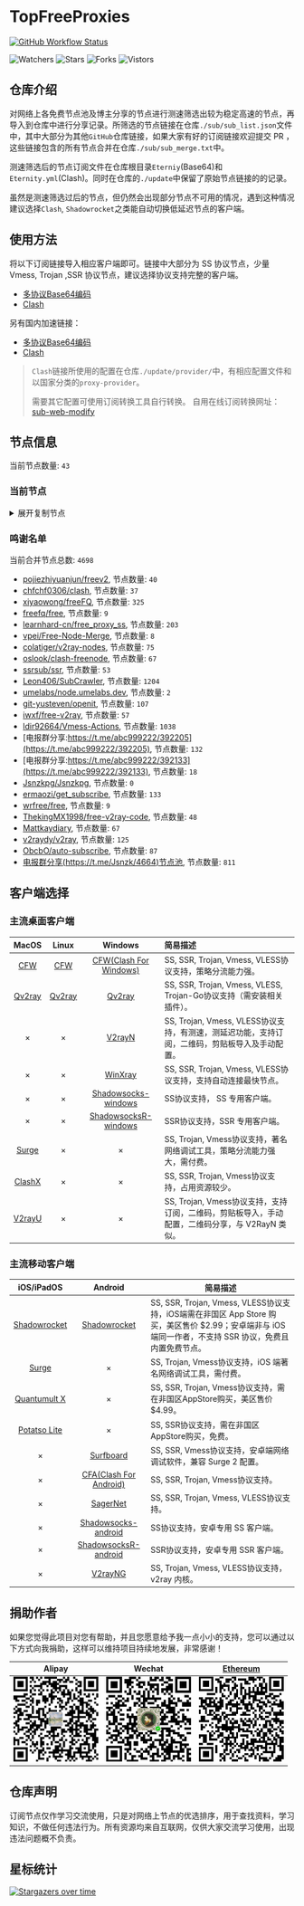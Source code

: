 # TopFreeProxies
[![GitHub Workflow Status](https://img.shields.io/github/workflow/status/alanbobs999/topfreeproxies/sub_merge?label=sub_merge)](https://github.com/alanbobs999/TopFreeProxies/actions/workflows/sub_merge.yml) 

![Watchers](https://img.shields.io/github/watchers/alanbobs999/topfreeproxies) ![Stars](https://img.shields.io/github/stars/alanbobs999/topfreeproxies) ![Forks](https://img.shields.io/github/forks/alanbobs999/topfreeproxies) ![Vistors](https://visitor-badge.laobi.icu/badge?page_id=alanbobs999.topfreeproxies)

## 仓库介绍
对网络上各免费节点池及博主分享的节点进行测速筛选出较为稳定高速的节点，再导入到仓库中进行分享记录。所筛选的节点链接在仓库`./sub/sub_list.json`文件中，其中大部分为其他`GitHub`仓库链接，如果大家有好的订阅链接欢迎提交 PR ，这些链接包含的所有节点合并在仓库`./sub/sub_merge.txt`中。

测速筛选后的节点订阅文件在仓库根目录`Eterniy`(Base64)和`Eternity.yml`(Clash)。同时在仓库的`./update`中保留了原始节点链接的的记录。

虽然是测速筛选过后的节点，但仍然会出现部分节点不可用的情况，遇到这种情况建议选择`Clash`, `Shadowrocket`之类能自动切换低延迟节点的客户端。

## 使用方法
将以下订阅链接导入相应客户端即可。链接中大部分为 SS 协议节点，少量 Vmess, Trojan ,SSR 协议节点，建议选择协议支持完整的客户端。

- [多协议Base64编码](https://raw.githubusercontent.com/alanbobs999/TopFreeProxies/master/Eternity)
- [Clash](https://raw.githubusercontent.com/alanbobs999/TopFreeProxies/master/Eternity.yml)

另有国内加速链接：

- [多协议Base64编码](https://raw.fastgit.org/alanbobs999/TopFreeProxies/master/Eternity)
- [Clash](https://raw.fastgit.org/alanbobs999/TopFreeProxies/master/Eternity.yml)

>`Clash`链接所使用的配置在仓库`./update/provider/`中，有相应配置文件和以国家分类的`proxy-provider`。
>
>需要其它配置可使用订阅转换工具自行转换。
>自用在线订阅转换网址：[sub-web-modify](https://sub.v1.mk/)

## 节点信息
当前节点数量: `43`
### 当前节点
<details>
  <summary>展开复制节点</summary>

    vmess://ewogICJ2IjogMiwKICAicHMiOiAi8J+HrfCfh7BISy0xMy45NC41OC4yMTYtMDAiLAogICJhZGQiOiAiYXp1cmUtZjRzLWhrLTEuZm9yd2FyZHNlcnZlci54eXoiLAogICJwb3J0IjogNDM3OTAsCiAgImlkIjogIjNiMDc0NDdlLTk0Y2YtNGQ3Mi05NmM2LWQwYTUzOTA5ODA0OSIsCiAgImFpZCI6IDAsCiAgInNjeSI6ICJhdXRvIiwKICAibmV0IjogIndzIiwKICAidHlwZSI6IG51bGwsCiAgImhvc3QiOiAiYXp1cmUtZjRzLWhrLTEuZm9yd2FyZHNlcnZlci54eXoiLAogICJwYXRoIjogIi8iLAogICJ0bHMiOiBmYWxzZSwKICAic25pIjogIiIKfQ==
    vmess://ewogICJ2IjogMiwKICAicHMiOiAi8J+HrfCfh7BISy0xMy45NC41OC4yMTYtMDEiLAogICJhZGQiOiAiYXp1cmUtZjRzLWhrLTEuZm9yd2FyZHNlcnZlci54eXoiLAogICJwb3J0IjogMzY0MjUsCiAgImlkIjogIjNiMDc0NDdlLTk0Y2YtNGQ3Mi05NmM2LWQwYTUzOTA5ODA0OSIsCiAgImFpZCI6IDAsCiAgInNjeSI6ICJhdXRvIiwKICAibmV0IjogIndzIiwKICAidHlwZSI6IG51bGwsCiAgImhvc3QiOiAiYXp1cmUtZjRzLWhrLTEuZm9yd2FyZHNlcnZlci54eXoiLAogICJwYXRoIjogIi8iLAogICJ0bHMiOiBmYWxzZSwKICAic25pIjogIiIKfQ==
    vmess://ewogICJ2IjogMiwKICAicHMiOiAi8J+HrfCfh7BISy0xMy45NC41OC4yMTYtMDIiLAogICJhZGQiOiAiYXp1cmUtZjRzLWhrLTEuZm9yd2FyZHNlcnZlci54eXoiLAogICJwb3J0IjogNDk2MzEsCiAgImlkIjogIjNiMDc0NDdlLTk0Y2YtNGQ3Mi05NmM2LWQwYTUzOTA5ODA0OSIsCiAgImFpZCI6IDAsCiAgInNjeSI6ICJhdXRvIiwKICAibmV0IjogIndzIiwKICAidHlwZSI6IG51bGwsCiAgImhvc3QiOiAiYXp1cmUtZjRzLWhrLTEuZm9yd2FyZHNlcnZlci54eXoiLAogICJwYXRoIjogIi8iLAogICJ0bHMiOiBmYWxzZSwKICAic25pIjogIiIKfQ==
    vmess://ewogICJ2IjogMiwKICAicHMiOiAi8J+HrfCfh7BISy0xMTEuMjguMy4xMTAtMDMiLAogICJhZGQiOiAiaWVwbC1rbi1oa2JncC1yLTEuZm9yd2FyZHNlcnZlci54eXoiLAogICJwb3J0IjogNDMzMjAsCiAgImlkIjogIjNiMDc0NDdlLTk0Y2YtNGQ3Mi05NmM2LWQwYTUzOTA5ODA0OSIsCiAgImFpZCI6IDAsCiAgInNjeSI6ICJhdXRvIiwKICAibmV0IjogIndzIiwKICAidHlwZSI6IG51bGwsCiAgImhvc3QiOiAiaWVwbC1rbi1oa2JncC1yLTEuZm9yd2FyZHNlcnZlci54eXoiLAogICJwYXRoIjogIi8iLAogICJ0bHMiOiBmYWxzZSwKICAic25pIjogIiIKfQ==
    vmess://ewogICJ2IjogMiwKICAicHMiOiAi8J+HrfCfh7BISy0xMy45NC41OC4yMTYtMDQiLAogICJhZGQiOiAiYXp1cmUtZjRzLWhrLTEuZm9yd2FyZHNlcnZlci54eXoiLAogICJwb3J0IjogMzUxODcsCiAgImlkIjogIjNiMDc0NDdlLTk0Y2YtNGQ3Mi05NmM2LWQwYTUzOTA5ODA0OSIsCiAgImFpZCI6IDAsCiAgInNjeSI6ICJhdXRvIiwKICAibmV0IjogIndzIiwKICAidHlwZSI6IG51bGwsCiAgImhvc3QiOiAiYXp1cmUtZjRzLWhrLTEuZm9yd2FyZHNlcnZlci54eXoiLAogICJwYXRoIjogIi8iLAogICJ0bHMiOiBmYWxzZSwKICAic25pIjogIiIKfQ==
    vmess://ewogICJ2IjogMiwKICAicHMiOiAi8J+HrfCfh7BISy0xMTEuMjguMy4xMTAtMDUiLAogICJhZGQiOiAiaWVwbC1rbi1oa2JncC1yLTEuZm9yd2FyZHNlcnZlci54eXoiLAogICJwb3J0IjogMzAzMzIsCiAgImlkIjogIjNiMDc0NDdlLTk0Y2YtNGQ3Mi05NmM2LWQwYTUzOTA5ODA0OSIsCiAgImFpZCI6IDAsCiAgInNjeSI6ICJhdXRvIiwKICAibmV0IjogIndzIiwKICAidHlwZSI6IG51bGwsCiAgImhvc3QiOiAiaWVwbC1rbi1oa2JncC1yLTEuZm9yd2FyZHNlcnZlci54eXoiLAogICJwYXRoIjogIi8iLAogICJ0bHMiOiBmYWxzZSwKICAic25pIjogIiIKfQ==
    vmess://ewogICJ2IjogMiwKICAicHMiOiAi8J+HuvCfh7hVUy0xNTIuNzAuMTE5LjI0Mi0wNiIsCiAgImFkZCI6ICJ1c2FhZG0ub3JhY2xldXNhLm1sIiwKICAicG9ydCI6IDIwNTMsCiAgImlkIjogImQ5ZDI0Y2U0LTdhZjQtNDdiNi04NGEwLTZkZDEzYzhhNWM4ZCIsCiAgImFpZCI6IDAsCiAgInNjeSI6ICJhdXRvIiwKICAibmV0IjogIndzIiwKICAidHlwZSI6IG51bGwsCiAgImhvc3QiOiAidXNhYWRtLm9yYWNsZXVzYS5tbCIsCiAgInBhdGgiOiAiLyIsCiAgInRscyI6IGZhbHNlLAogICJzbmkiOiAiIgp9
    vmess://ewogICJ2IjogMiwKICAicHMiOiAi8J+HrfCfh7BISy0xMy45NC41OC4yMTYtMDciLAogICJhZGQiOiAiYXp1cmUtZjRzLWhrLTEuZm9yd2FyZHNlcnZlci54eXoiLAogICJwb3J0IjogNDkzMTgsCiAgImlkIjogIjNiMDc0NDdlLTk0Y2YtNGQ3Mi05NmM2LWQwYTUzOTA5ODA0OSIsCiAgImFpZCI6IDAsCiAgInNjeSI6ICJhdXRvIiwKICAibmV0IjogIndzIiwKICAidHlwZSI6IG51bGwsCiAgImhvc3QiOiAiYXp1cmUtZjRzLWhrLTEuZm9yd2FyZHNlcnZlci54eXoiLAogICJwYXRoIjogIi8iLAogICJ0bHMiOiBmYWxzZSwKICAic25pIjogIiIKfQ==
    vmess://ewogICJ2IjogMiwKICAicHMiOiAi8J+HrfCfh7BISy0xMTkuMTQ3LjIuMjQ4LTA4IiwKICAiYWRkIjogIjExOS4xNDcuMi4yNDgiLAogICJwb3J0IjogNTA1ODEsCiAgImlkIjogImE0NDIwMDJhLWFhYmItNDM4OC05OTg0LTcxMTJiMzNhOWYyYiIsCiAgImFpZCI6IDAsCiAgInNjeSI6ICJhdXRvIiwKICAibmV0IjogIndzIiwKICAidHlwZSI6IG51bGwsCiAgImhvc3QiOiAiMTE5LjE0Ny4yLjI0OCIsCiAgInBhdGgiOiAiLyIsCiAgInRscyI6IGZhbHNlLAogICJzbmkiOiAiIgp9
    vmess://ewogICJ2IjogMiwKICAicHMiOiAi8J+HpvCfh7ZDSC0xNDAuMjM4LjE3NS4yMTMtMDkiLAogICJhZGQiOiAic3cyLm9yYWNsZXVzYS5tbCIsCiAgInBvcnQiOiA5ODAsCiAgImlkIjogImQ5ZDI0Y2U0LTdhZjQtNDdiNi04NGEwLTZkZDEzYzhhNWM4ZCIsCiAgImFpZCI6IDAsCiAgInNjeSI6ICJhdXRvIiwKICAibmV0IjogIndzIiwKICAidHlwZSI6IG51bGwsCiAgImhvc3QiOiAic3cyLm9yYWNsZXVzYS5tbCIsCiAgInBhdGgiOiAiLyIsCiAgInRscyI6IGZhbHNlLAogICJzbmkiOiAiIgp9
    vmess://ewogICJ2IjogMiwKICAicHMiOiAi8J+HuvCfh7hVUy0yMDkuOTQuNTYuMTUyLTEwIiwKICAiYWRkIjogIjIwOS45NC41Ni4xNTIiLAogICJwb3J0IjogNDQzLAogICJpZCI6ICIzMDMzZTE1Ny1mZGMzLTQ3YzAtYWUzMi1mYzRmZTY1ZmM2NGQiLAogICJhaWQiOiAwLAogICJzY3kiOiAiYXV0byIsCiAgIm5ldCI6ICJ3cyIsCiAgInR5cGUiOiBudWxsLAogICJob3N0IjogIjIwOS45NC41Ni4xNTIiLAogICJwYXRoIjogIi85YXBRYWJ5ZzlsZSIsCiAgInRscyI6IGZhbHNlLAogICJzbmkiOiAiIgp9
    vmess://ewogICJ2IjogMiwKICAicHMiOiAi8J+HpvCfh7ZBRS0xOTMuMTIzLjkwLjEyNi0xMSIsCiAgImFkZCI6ICJiaS5vcmFjbGV1c2EubWwiLAogICJwb3J0IjogMjA1MywKICAiaWQiOiAiZDlkMjRjZTQtN2FmNC00N2I2LTg0YTAtNmRkMTNjOGE1YzhkIiwKICAiYWlkIjogMCwKICAic2N5IjogImF1dG8iLAogICJuZXQiOiAid3MiLAogICJ0eXBlIjogbnVsbCwKICAiaG9zdCI6ICJiaS5vcmFjbGV1c2EubWwiLAogICJwYXRoIjogIi8iLAogICJ0bHMiOiBmYWxzZSwKICAic25pIjogIiIKfQ==
    vmess://ewogICJ2IjogMiwKICAicHMiOiAi8J+HrfCfh7BISy0xMy45NC41OC4yMTYtMTIiLAogICJhZGQiOiAiYXp1cmUtZjRzLWhrLTEuZm9yd2FyZHNlcnZlci54eXoiLAogICJwb3J0IjogNDQ5ODYsCiAgImlkIjogIjNiMDc0NDdlLTk0Y2YtNGQ3Mi05NmM2LWQwYTUzOTA5ODA0OSIsCiAgImFpZCI6IDAsCiAgInNjeSI6ICJhdXRvIiwKICAibmV0IjogIndzIiwKICAidHlwZSI6IG51bGwsCiAgImhvc3QiOiAiYXp1cmUtZjRzLWhrLTEuZm9yd2FyZHNlcnZlci54eXoiLAogICJwYXRoIjogIi8iLAogICJ0bHMiOiBmYWxzZSwKICAic25pIjogIiIKfQ==
    vmess://ewogICJ2IjogMiwKICAicHMiOiAi8J+HrfCfh7BISy0xMy45NC41OC4yMTYtMTMiLAogICJhZGQiOiAiYXp1cmUtZjRzLWhrLTEuZm9yd2FyZHNlcnZlci54eXoiLAogICJwb3J0IjogMzA1ODUsCiAgImlkIjogIjNiMDc0NDdlLTk0Y2YtNGQ3Mi05NmM2LWQwYTUzOTA5ODA0OSIsCiAgImFpZCI6IDAsCiAgInNjeSI6ICJhdXRvIiwKICAibmV0IjogIndzIiwKICAidHlwZSI6IG51bGwsCiAgImhvc3QiOiAiYXp1cmUtZjRzLWhrLTEuZm9yd2FyZHNlcnZlci54eXoiLAogICJwYXRoIjogIi8iLAogICJ0bHMiOiBmYWxzZSwKICAic25pIjogIiIKfQ==
    vmess://ewogICJ2IjogMiwKICAicHMiOiAi8J+HrfCfh7BISy0xMy45NC41OC4yMTYtMTQiLAogICJhZGQiOiAiYXp1cmUtZjRzLWhrLTEuZm9yd2FyZHNlcnZlci54eXoiLAogICJwb3J0IjogMzI0MzQsCiAgImlkIjogIjNiMDc0NDdlLTk0Y2YtNGQ3Mi05NmM2LWQwYTUzOTA5ODA0OSIsCiAgImFpZCI6IDAsCiAgInNjeSI6ICJhdXRvIiwKICAibmV0IjogIndzIiwKICAidHlwZSI6IG51bGwsCiAgImhvc3QiOiAiYXp1cmUtZjRzLWhrLTEuZm9yd2FyZHNlcnZlci54eXoiLAogICJwYXRoIjogIi8iLAogICJ0bHMiOiBmYWxzZSwKICAic25pIjogIiIKfQ==
    vmess://ewogICJ2IjogMiwKICAicHMiOiAi8J+HrfCfh7BISy0xMy45NC41OC4yMTYtMTUiLAogICJhZGQiOiAiYXp1cmUtZjRzLWhrLTEuZm9yd2FyZHNlcnZlci54eXoiLAogICJwb3J0IjogNDE5NTUsCiAgImlkIjogIjNiMDc0NDdlLTk0Y2YtNGQ3Mi05NmM2LWQwYTUzOTA5ODA0OSIsCiAgImFpZCI6IDAsCiAgInNjeSI6ICJhdXRvIiwKICAibmV0IjogIndzIiwKICAidHlwZSI6IG51bGwsCiAgImhvc3QiOiAiYXp1cmUtZjRzLWhrLTEuZm9yd2FyZHNlcnZlci54eXoiLAogICJwYXRoIjogIi8iLAogICJ0bHMiOiBmYWxzZSwKICAic25pIjogIiIKfQ==
    ss://cmM0LW1kNTpPZ2xxaElAaGsyOC5hZHZhbmNlZHZlY3RvcmV4dGVuc2lvbnMuY29tOjQ3ODgz#%F0%9F%87%AD%F0%9F%87%B0HK-211.99.100.11-16
    ss://cmM0LW1kNTpPZ2xxaElAaGsyOS5hZHZhbmNlZHZlY3RvcmV4dGVuc2lvbnMuY29tOjQ3ODgz#%F0%9F%87%AD%F0%9F%87%B0HK-211.99.100.11-17
    ss://cmM0LW1kNTpPZ2xxaElAaGsyMC5hZHZhbmNlZHZlY3RvcmV4dGVuc2lvbnMuY29tOjQ3ODgz#%F0%9F%87%AD%F0%9F%87%B0HK-211.99.100.9-18
    ss://YWVzLTI1Ni1nY206UmV4bkJnVTdFVjVBRHhHQDE2Ny44OC42My42MTo3MDAx#%F0%9F%87%BA%F0%9F%87%B8US-167.88.63.61-19
    ss://YWVzLTI1Ni1nY206VEV6amZBWXEySWp0dW9TQDE2Ny44OC42My42MTo2Njc5#%F0%9F%87%BA%F0%9F%87%B8US-167.88.63.61-20
    ss://YWVzLTI1Ni1nY206ZTRGQ1dyZ3BramkzUVlAMTY3Ljg4LjYzLjYxOjkxMDI=#%F0%9F%87%BA%F0%9F%87%B8US-167.88.63.61-21
    ss://YWVzLTI1Ni1nY206Rm9PaUdsa0FBOXlQRUdQQDM4LjkxLjEwMC4xMDI6NzMwNw==#%F0%9F%87%BA%F0%9F%87%B8US-38.91.100.102-22
    ss://cmM0LW1kNTpPZ2xxaElAaGszNC5hZHZhbmNlZHZlY3RvcmV4dGVuc2lvbnMuY29tOjQ3ODgz#%F0%9F%87%AD%F0%9F%87%B0HK-211.99.100.9-23
    ss://cmM0LW1kNTpPZ2xxaElAaXIwMS5hZHZhbmNlZHZlY3RvcmV4dGVuc2lvbnMuY29tOjQ3ODgz#%F0%9F%87%AD%F0%9F%87%B0HK-211.99.100.11-24
    ss://cmM0LW1kNTpPZ2xxaElAaGsxNy5hZHZhbmNlZHZlY3RvcmV4dGVuc2lvbnMuY29tOjQ3ODgz#%F0%9F%87%AD%F0%9F%87%B0HK-211.99.100.11-25
    ss://YWVzLTI1Ni1nY206ZTRGQ1dyZ3BramkzUVlAMTcyLjk5LjE5MC45Mjo5MTAy#%F0%9F%87%AC%F0%9F%87%A7GB-172.99.190.92-26
    ss://YWVzLTI1Ni1nY206VEV6amZBWXEySWp0dW9TQDE2OS4xOTcuMTQyLjk5OjY2OTc=#%F0%9F%87%BA%F0%9F%87%B8US-169.197.142.99-27
    ss://YWVzLTI1Ni1nY206Rm9PaUdsa0FBOXlQRUdQQDEzNC4xOTUuMTk2LjgxOjczMDc=#%F0%9F%87%A8%F0%9F%87%A6CA-134.195.196.81-28
    ss://YWVzLTI1Ni1nY206cEtFVzhKUEJ5VFZUTHRNQDE2OS4xOTcuMTQyLjk5OjQ0Mw==#%F0%9F%87%BA%F0%9F%87%B8US-169.197.142.99-29
    ss://YWVzLTI1Ni1nY206cEtFVzhKUEJ5VFZUTHRNQDE3Mi45OS4xOTAuOTI6NDQz#%F0%9F%87%AC%F0%9F%87%A7GB-172.99.190.92-30
    ss://YWVzLTI1Ni1nY206S2l4THZLendqZWtHMDBybUAxMzQuMTk1LjE5Ni44MTo4MDAw#%F0%9F%87%A8%F0%9F%87%A6CA-134.195.196.81-31
    ss://YWVzLTI1Ni1nY206ZzVNZUQ2RnQzQ1dsSklkQDEzNC4xOTUuMTk2LjgxOjUwMDM=#%F0%9F%87%A8%F0%9F%87%A6CA-134.195.196.81-32
    ss://YWVzLTI1Ni1nY206ZTRGQ1dyZ3BramkzUVlAMTM0LjE5NS4xOTYuMzo5MTAy#%F0%9F%87%A8%F0%9F%87%A6CA-134.195.196.3-33
    ss://YWVzLTI1Ni1nY206a0RXdlhZWm9UQmNHa0M0QDEzNC4xOTUuMTk2LjgxOjg4ODE=#%F0%9F%87%A8%F0%9F%87%A6CA-134.195.196.81-34
    ss://YWVzLTI1Ni1nY206Rm9PaUdsa0FBOXlQRUdQQDEzNC4xOTUuMTk2LjM6NzMwNw==#%F0%9F%87%A8%F0%9F%87%A6CA-134.195.196.3-35
    ss://YWVzLTI1Ni1jZmI6ZjhmN2FDemNQS2JzRjhwM0A0Ni4xODMuMTg1LjE1Ojk4OQ==#%F0%9F%87%A6%F0%9F%87%B6MK-46.183.185.15-36
    ss://YWVzLTI1Ni1nY206a0RXdlhZWm9UQmNHa0M0QDEzNC4xOTUuMTk2LjM6ODg4MQ==#%F0%9F%87%A8%F0%9F%87%A6CA-134.195.196.3-37
    ss://YWVzLTI1Ni1nY206UENubkg2U1FTbmZvUzI3QDE2OS4xOTcuMTQyLjk5OjgwOTA=#%F0%9F%87%BA%F0%9F%87%B8US-169.197.142.99-38
    ss://YWVzLTI1Ni1nY206cEtFVzhKUEJ5VFZUTHRNQDEzNC4xOTUuMTk2LjE4Nzo0NDM=#%F0%9F%87%A8%F0%9F%87%A6CA-134.195.196.187-39
    trojan://sharecentre@hkaz1.scsevers.cf:443?allowInsecure=1#%F0%9F%87%AD%F0%9F%87%B0HK-13.75.122.223-40
    trojan://7x42LetRa0@106.180.225.69:1443?allowInsecure=1#%F0%9F%87%AF%F0%9F%87%B5JP-106.180.225.69-41
    trojan://8ce38f17-b2be-453a-8d25-deec1a0aabba@jp10.holiganfan.com:10088?allowInsecure=1#%F0%9F%87%AF%F0%9F%87%B5JP-18.179.196.98-42
    

</details>

### 鸣谢名单
当前合并节点总数: `4698`
- [pojiezhiyuanjun/freev2](https://github.com/pojiezhiyuanjun/freev2), 节点数量: `40`
- [chfchf0306/clash](https://github.com/chfchf0306/clash), 节点数量: `37`
- [xiyaowong/freeFQ](https://github.com/xiyaowong/freeFQ), 节点数量: `325`
- [freefq/free](https://github.com/freefq/free), 节点数量: `9`
- [learnhard-cn/free_proxy_ss](https://github.com/learnhard-cn/free_proxy_ss), 节点数量: `203`
- [vpei/Free-Node-Merge](https://github.com/vpei/Free-Node-Merge), 节点数量: `8`
- [colatiger/v2ray-nodes](https://github.com/colatiger/v2ray-nodes), 节点数量: `75`
- [oslook/clash-freenode](https://github.com/oslook/clash-freenode), 节点数量: `67`
- [ssrsub/ssr](https://github.com/ssrsub/ssr), 节点数量: `53`
- [Leon406/SubCrawler](https://github.com/Leon406/SubCrawler), 节点数量: `1204`
- [umelabs/node.umelabs.dev](https://github.com/umelabs/node.umelabs.dev), 节点数量: `2`
- [git-yusteven/openit](https://github.com/git-yusteven/openit), 节点数量: `107`
- [iwxf/free-v2ray](https://github.com/iwxf/free-v2ray), 节点数量: `57`
- [ldir92664/Vmess-Actions](https://github.com/ldir92664/Vmess-Actions), 节点数量: `1038`
- [电报群分享:https://t.me/abc999222/392205](https://t.me/abc999222/392205), 节点数量: `132`
- [电报群分享:https://t.me/abc999222/392133](https://t.me/abc999222/392133), 节点数量: `18`
- [Jsnzkpg/Jsnzkpg](https://github.com/Jsnzkpg/Jsnzkpg), 节点数量: `0`
- [ermaozi/get_subscribe](https://github.com/ermaozi/get_subscribe), 节点数量: `133`
- [wrfree/free](https://github.com/wrfree/free), 节点数量: `9`
- [ThekingMX1998/free-v2ray-code](https://github.com/ThekingMX1998/free-v2ray-code), 节点数量: `48`
- [Mattkaydiary](https://www.mattkaydiary.com), 节点数量: `67`
- [v2raydy/v2ray](https://github.com/v2raydy/v2ray), 节点数量: `125`
- [ObcbO/auto-subscribe](https://github.com/ObcbO/auto-subscribe), 节点数量: `87`
- [电报群分享(https://t.me/Jsnzk/4664)节点池](https://pool.jinxnet.xyz), 节点数量: `811`

## 客户端选择
### 主流桌面客户端
|                            MacOS                             |                            Linux                             |                           Windows                            | 简易描述                                           |
| :----------------------------------------------------------: | :----------------------------------------------------------: | :----------------------------------------------------------: | :------------------------------------------------- |
| [CFW](https://github.com/Fndroid/clash_for_windows_pkg/releases) | [CFW](https://github.com/Fndroid/clash_for_windows_pkg/releases) | [CFW(Clash For Windows)](https://github.com/Fndroid/clash_for_windows_pkg/releases) | SS, SSR, Trojan, Vmess, VLESS协议支持，策略分流能力强。            |
|     [Qv2ray](https://github.com/Qv2ray/Qv2ray/releases)      |     [Qv2ray](https://github.com/Qv2ray/Qv2ray/releases)      |     [Qv2ray](https://github.com/Qv2ray/Qv2ray/releases)      | SS, SSR, Trojan, Vmess, VLESS, Trojan-Go协议支持（需安装相关插件）。 |
|                              ×                               |                              ×                               |      [V2rayN](https://github.com/2dust/v2rayN/releases)      | SS, Trojan, Vmess, VLESS协议支持，有测速，测延迟功能，支持订阅，二维码，剪贴板导入及手动配置。                 |
|                              ×                               |                              ×                               |    [WinXray](https://github.com/TheMRLL/winxray/releases)    | SS, SSR, Trojan, Vmess, VLESS协议支持，支持自动连接最快节点。            |
|                              ×                               |                              ×                               | [Shadowsocks-windows](https://github.com/shadowsocks/shadowsocks-windows/releases) | SS协议支持， SS 专用客户端。                                       |
|                              ×                               |                              ×                               | [ShadowsocksR-windows](https://github.com/HMBSbige/ShadowsocksR-Windows/releases) | SSR协议支持，SSR 专用客户端。                                      |
|                [Surge](https://nssurge.com/)                 |                              ×                               |                              ×                               | SS, Trojan, Vmess协议支持，著名网络调试工具，策略分流能力强大，需付费。                        |
|   [ClashX](https://github.com/yichengchen/clashX/releases)   |                              ×                               |                              ×                               | SS, SSR, Trojan, Vmess协议支持，占用资源较少。                   |
|      [V2rayU](https://github.com/yanue/V2rayU/releases)      |                              ×                               |                              ×                               | SS, Trojan, Vmess协议支持，支持订阅，二维码，剪贴板导入，手动配置，二维码分享，与 V2RayN 类似。                        |

### 主流移动客户端
|                          iOS/iPadOS                          |                           Android                            | 简易描述                                                     |
| :----------------------------------------------------------: | :----------------------------------------------------------: | ------------------------------------------------------------ |
| [Shadowrocket](https://apps.apple.com/us/app/shadowrocket/id932747118) | [Shadowrocket](https://play.google.com/store/apps/details?id=com.v2cross.proxy) | SS, SSR, Trojan, Vmess, VLESS协议支持，iOS端需在非国区 App Store 购买，美区售价 $2.99；安卓端非与 iOS 端同一作者，不支持 SSR 协议，免费且内置免费节点。 |
|                [Surge](https://nssurge.com/)                 |                              ×                               | SS, Trojan, Vmess协议支持，iOS 端著名网络调试工具，需付费。                                  |
| [Quantumult X](https://apps.apple.com/us/app/quantumult-x/id1443988620) |                              ×                               | SS, SSR, Trojan, Vmess协议支持，需在非国区AppStore购买，美区售价$4.99。 |
| [Potatso Lite](https://apps.apple.com/us/app/potatso-lite/id1239860606) |                              ×                               | SS, SSR协议支持，需在非国区AppStore购买，免费。              |
|                              ×                               | [Surfboard](https://play.google.com/store/apps/details?id=com.getsurfboard) | SS, SSR, Vmess协议支持，安卓端网络调试软件，兼容 Surge 2 配置。 |
|                              ×                               | [CFA(Clash For Android)](https://github.com/Kr328/ClashForAndroid/releases) | SS, SSR, Trojan, Vmess协议支持。                             |
|                              ×                               |  [SagerNet](https://github.com/SagerNet/SagerNet/releases)   | SS, SSR, Trojan, Vmess, VLESS协议支持。                      |
|                              ×                               | [Shadowsocks-android](https://github.com/shadowsocks/shadowsocks-android/releases) | SS协议支持，安卓专用 SS 客户端。                                                 |
|                              ×                               | [ShadowsocksR-android](https://github.com/HMBSbige/ShadowsocksR-Android/releases) | SSR协议支持，安卓专用 SSR 客户端。                                                |
|                              ×                               |     [V2rayNG](https://github.com/2dust/v2rayNG/releases)     | SS, Trojan, Vmess, VLESS协议支持，v2ray 内核。                           |

## 捐助作者
如果您觉得此项目对您有帮助，并且您愿意给予我一点小小的支持，您可以通过以下方式向我捐助，这样可以维持项目持续地发展，非常感谢！

| Alipay | Wechat | [Ethereum](https://etherscan.io/address/0xa7736a92aca8325c1f57664ee9453d465343eabe) |
| :------: | :------: | :------: | 
| <img width="150" src="./utils/donate/alipay.png"> | <img width="150" src="./utils/donate/wechat.png"> | <img width="150" src="./utils/donate/ethereum.png"> | 

## 仓库声明
订阅节点仅作学习交流使用，只是对网络上节点的优选排序，用于查找资料，学习知识，不做任何违法行为。所有资源均来自互联网，仅供大家交流学习使用，出现违法问题概不负责。

## 星标统计
[![Stargazers over time](https://starchart.cc/alanbobs999/TopFreeProxies.svg)](https://starchart.cc/alanbobs999/TopFreeProxies)
